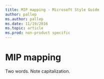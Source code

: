 ```yaml
---
title: MIP mapping - Microsoft Style Guide
author: pallep
ms.author: pallep
ms.date: 11/19/2016
ms.topic: article
ms.prod: non-product specific
---
```


# MIP mapping

Two words. Note capitalization.
